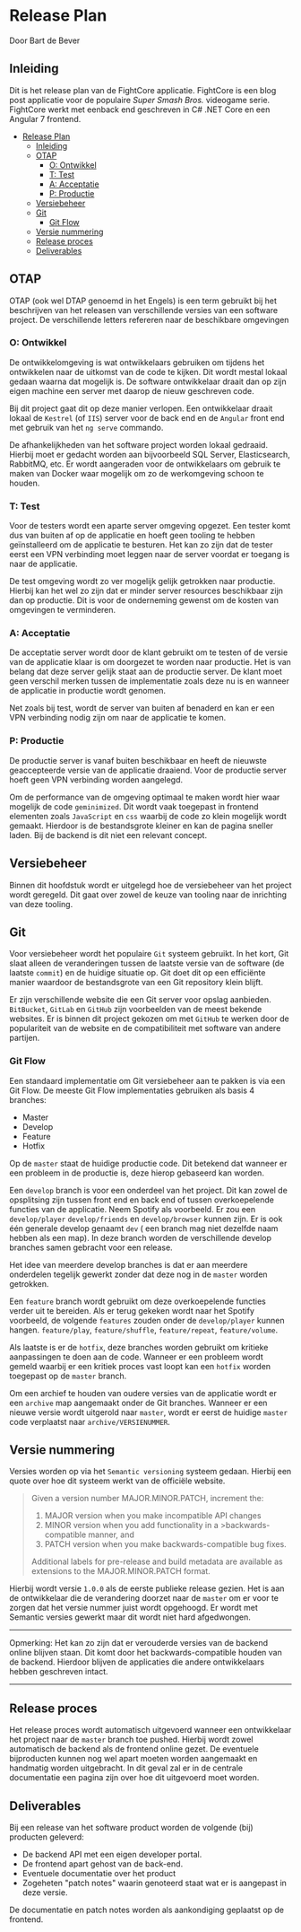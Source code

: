 # Release Plan

Door Bart de Bever

## Inleiding

Dit is het release plan van de FightCore applicatie.
FightCore is een blog post applicatie voor de populaire *Super Smash Bros.*
videogame serie.
FightCore werkt met eenback end geschreven in C# .NET Core en een Angular 7
frontend.

- [Release Plan](#release-plan)
  - [Inleiding](#inleiding)
  - [OTAP](#otap)
    - [O: Ontwikkel](#o-ontwikkel)
    - [T: Test](#t-test)
    - [A: Acceptatie](#a-acceptatie)
    - [P: Productie](#p-productie)
  - [Versiebeheer](#versiebeheer)
  - [Git](#git)
    - [Git Flow](#git-flow)
  - [Versie nummering](#versie-nummering)
  - [Release proces](#release-proces)
  - [Deliverables](#deliverables)

## OTAP

OTAP (ook wel DTAP genoemd in het Engels) is een term gebruikt bij het beschrijven
van het releasen van verschillende versies van een software project.
De verschillende letters refereren naar de beschikbare omgevingen

### O: Ontwikkel

De ontwikkelomgeving is wat ontwikkelaars gebruiken om tijdens het ontwikkelen
naar de uitkomst van de code te kijken.
Dit wordt mestal lokaal gedaan waarna dat mogelijk is.
De software ontwikkelaar draait dan op zijn eigen machine een server met daarop
de nieuw geschreven code.

Bij dit project gaat dit op deze manier verlopen.
Een ontwikkelaar draait lokaal de `Kestrel` (of `IIS`) server voor de back end en
de `Angular` front end met gebruik van het `ng serve` commando.

De afhankelijkheden van het software project worden lokaal gedraaid.
Hierbij moet er gedacht worden aan bijvoorbeeld SQL Server, Elasticsearch, RabbitMQ, etc.
Er wordt aangeraden voor de ontwikkelaars om gebruik te maken van Docker waar mogelijk
om zo de werkomgeving schoon te houden.

### T: Test

Voor de testers wordt een aparte server omgeving opgezet.
Een tester komt dus van buiten af op de applicatie en hoeft geen tooling te hebben
geïnstalleerd om de applicatie te besturen.
Het kan zo zijn dat de tester eerst een VPN verbinding moet leggen naar de server
voordat er toegang is naar de applicatie.

De test omgeving wordt zo ver mogelijk gelijk getrokken naar productie.
Hierbij kan het wel zo zijn dat er minder server resources beschikbaar zijn
dan op productie. Dit is voor de onderneming gewenst om de kosten van omgevingen
te verminderen.

### A: Acceptatie

De acceptatie server wordt door de klant gebruikt om te testen of de versie van de
applicatie klaar is om doorgezet te worden naar productie.
Het is van belang dat deze server gelijk staat aan de productie server.
De klant moet geen verschil merken tussen de implementatie zoals deze nu is
en wanneer de applicatie in productie wordt genomen.

Net zoals bij test, wordt de server van buiten af benaderd en kan er een VPN
verbinding nodig zijn om naar de applicatie te komen.

### P: Productie

De productie server is vanaf buiten beschikbaar en heeft de nieuwste geaccepteerde
versie van de applicatie draaiend. Voor de productie server hoeft geen VPN verbinding
worden aangelegd.

Om de performance van de omgeving optimaal te maken wordt hier waar mogelijk de
code `geminimized`. Dit wordt vaak toegepast in frontend elementen zoals `JavaScript`
en `css` waarbij de code zo klein mogelijk wordt gemaakt.
Hierdoor is de bestandsgrote kleiner en kan de pagina sneller laden.
Bij de backend is dit niet een relevant concept.

## Versiebeheer

Binnen dit hoofdstuk wordt er uitgelegd hoe de versiebeheer van het project wordt
geregeld. Dit gaat over zowel de keuze van tooling naar de inrichting van deze tooling.

## Git

Voor versiebeheer wordt het populaire `Git` systeem gebruikt.
In het kort, Git slaat alleen de veranderingen tussen de laatste versie van de
software (de laatste `commit`) en de huidige situatie op.
Git doet dit op een efficiënte manier waardoor de bestandsgrote van een Git repository
klein blijft.

Er zijn verschillende website die een Git server voor opslag aanbieden.
`BitBucket`, `GitLab` en `GitHub` zijn voorbeelden van de meest bekende websites.
Er is binnen dit project gekozen om met `GitHub` te werken door de populariteit
van de website en de compatibiliteit met software van andere partijen.

### Git Flow

Een standaard implementatie om Git versiebeheer aan te pakken is via een Git Flow.
De meeste Git Flow implementaties gebruiken als basis 4 branches:

- Master
- Develop
- Feature
- Hotfix

Op de `master` staat de huidige productie code. Dit betekend dat wanneer er een
probleem in de productie is, deze hierop gebaseerd kan worden.

Een `develop` branch is voor een onderdeel van het project. Dit kan zowel de
opsplitsing zijn tussen front end en back end of tussen overkoepelende functies
van de applicatie.
Neem Spotify als voorbeeld. Er zou een `develop/player`
`develop/friends` en
`develop/browser` kunnen zijn. Er is ook één generale develop genaamt `dev` (
een branch mag niet dezelfde naam hebben als een map).
In deze branch worden de verschillende develop branches samen gebracht voor een
release.

Het idee van meerdere develop branches is dat er aan meerdere onderdelen tegelijk
gewerkt zonder dat deze nog in de `master` worden getrokken.

Een `feature` branch wordt gebruikt om deze overkoepelende functies verder
uit te bereiden. Als er terug gekeken wordt naar het Spotify voorbeeld,
de volgende  `features`  zouden onder de `develop/player` kunnen hangen.
`feature/play`, `feature/shuffle`, `feature/repeat`, `feature/volume`.

Als laatste is er de `hotfix`, deze branches worden gebruikt om kritieke
aanpassingen te doen aan de code. Wanneer er een probleem wordt gemeld waarbij
er een kritiek proces vast loopt kan een `hotfix` worden toegepast op de `master`
branch.

Om een archief te houden van oudere versies van de applicatie wordt er een
`archive` map aangemaakt onder de Git branches.
Wanneer er een nieuwe versie wordt uitgerold naar `master`, wordt er eerst de
huidige `master` code verplaatst naar `archive/VERSIENUMMER`.

## Versie nummering

Versies worden op via het `Semantic versioning` systeem gedaan.
Hierbij een quote over hoe dit systeem werkt van de officiële website.

> Given a version number MAJOR.MINOR.PATCH, increment the:
>
>1. MAJOR version when you make incompatible API changes
>2. MINOR version when you add functionality in a >backwards-compatible manner, and
>3. PATCH version when you make backwards-compatible bug fixes.
>
> Additional labels for pre-release and build metadata are
> available as extensions to the MAJOR.MINOR.PATCH format.

Hierbij wordt versie `1.0.0` als de eerste publieke release gezien.
Het is aan de ontwikkelaar die de verandering doorzet naar de `master`
om er voor te zorgen dat het versie nummer juist wordt opgehoogd.
Er wordt met Semantic versies gewerkt maar dit wordt niet hard
afgedwongen.

---
Opmerking: Het kan zo zijn dat er verouderde versies van de backend online blijven
staan. Dit komt door het backwards-compatible houden van de backend. Hierdoor
blijven de applicaties die andere ontwikkelaars hebben geschreven intact.

---

## Release proces

Het release proces wordt automatisch uitgevoerd wanneer een ontwikkelaar het
project naar de `master` branch toe pushed. Hierbij wordt zowel automatisch
de backend als de frontend online gezet. De eventuele bijproducten kunnen nog wel
apart moeten worden aangemaakt en handmatig worden uitgebracht. In dit geval zal
er in de centrale documentatie een pagina zijn over hoe dit uitgevoerd moet worden.

## Deliverables

Bij een release van het software product worden de volgende (bij) producten geleverd:

- De backend API met een eigen developer portal.
- De frontend apart gehost van de back-end.
- Eventuele documentatie over het product
- Zogeheten "patch notes" waarin genoteerd staat wat er is aangepast in deze versie.

De documentatie en patch notes worden als aankondiging geplaatst op de frontend.